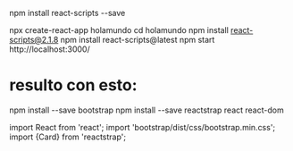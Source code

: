 npm install react-scripts --save

npx create-react-app holamundo
cd holamundo
npm install react-scripts@2.1.8
npm install react-scripts@latest
npm start
http://localhost:3000/


# resulto con esto:
npm install --save bootstrap
npm install --save reactstrap react react-dom

import React from 'react';
import 'bootstrap/dist/css/bootstrap.min.css';
import {Card} from 'reactstrap';